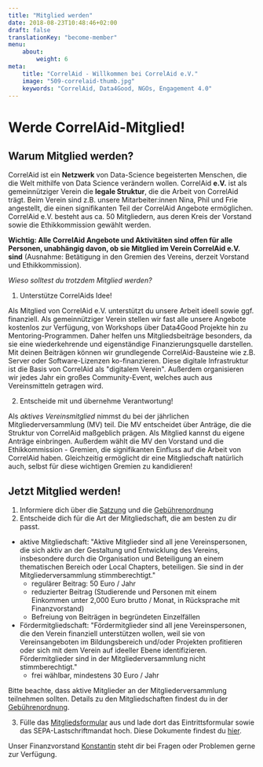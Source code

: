 ```yaml
---
title: "Mitglied werden"
date: 2018-08-23T10:48:46+02:00
draft: false
translationKey: "become-member"
menu: 
    about:
        weight: 6
meta:
    title: "CorrelAid - Willkommen bei CorrelAid e.V."
    image: "509-correlaid-thumb.jpg"
    keywords: "CorrelAid, Data4Good, NGOs, Engagement 4.0"
---
```

# Werde CorrelAid-Mitglied!

## Warum Mitglied werden?

CorrelAid ist ein **Netzwerk** von Data-Science begeisterten Menschen, die die Welt mithilfe von Data Science verändern wollen. CorrelAid **e.V.** ist als gemeinnütziger Verein die **legale Struktur**, die die Arbeit von CorrelAid trägt. Beim Verein sind z.B. unsere Mitarbeiter:innen Nina, Phil und Frie angestellt, die einen signifikanten Teil der CorrelAid Angebote ermöglichen. CorrelAid e.V. besteht aus ca. 50 Mitgliedern, aus deren Kreis der Vorstand sowie die Ethikkommission gewählt werden.

**Wichtig: Alle CorrelAid Angebote und Aktivitäten sind offen für alle Personen, unabhängig davon, ob sie Mitglied im Verein CorrelAid e.V. sind** (Ausnahme: Betätigung in den Gremien des Vereins, derzeit Vorstand und Ethikkommission).

_Wieso solltest du trotzdem Mitglied werden?_ 

1. Unterstütze CorrelAids Idee!

Als Mitglied von CorrelAid e.V. unterstützt du unsere Arbeit ideell sowie ggf. finanziell. 
Als gemeinnütziger Verein stellen wir fast alle unsere Angebote kostenlos zur Verfügung, von Workshops über Data4Good Projekte hin zu Mentoring-Programmen. Daher helfen uns Mitgliedsbeiträge besonders, da sie eine wiederkehrende und eigenständige Finanzierungsquelle darstellen. 
Mit deinen Beiträgen können wir grundlegende CorrelAid-Bausteine wie z.B. Server oder Software-Lizenzen ko-finanzieren. Diese digitale Infrastruktur ist die Basis von CorrelAid als "digitalem Verein". Außerdem organisieren wir jedes Jahr ein großes Community-Event, welches auch aus Vereinsmitteln getragen wird. 

2. Entscheide mit und übernehme Verantwortung!

Als _aktives Vereinsmitglied_ nimmst du bei der jährlichen Mitgliederversammlung (MV) teil. Die MV entscheidet über Anträge, die die Struktur von CorrelAid maßgeblich prägen. Als Mitglied kannst du eigene Anträge einbringen. Außerdem wählt die MV den Vorstand und die Ethikkommission - Gremien, die signifikanten Einfluss auf die Arbeit von CorrelAid haben. Gleichzeitig ermöglicht dir eine Mitgliedschaft natürlich auch, selbst für diese wichtigen Gremien zu kandidieren!


## Jetzt Mitglied werden!

1. Informiere dich über die [Satzung](/material/2020-12-10_Satzung.pdf) und die [Gebührenordnung](/material/2021-12-17_gebuehrenordnung.pdf)
2. Entscheide dich für die Art der Mitgliedschaft, die am besten zu dir passt. 
- aktive Mitgliedschaft: "Aktive Mitglieder sind all jene Vereinspersonen, die sich aktiv an der Gestaltung und Entwicklung des Vereins, insbesondere durch die Organisation und Beteiligung an einem thematischen Bereich oder Local Chapters, beteiligen. Sie sind in der Mitgliederversammlung stimmberechtigt."
    - regulärer Beitrag: 50 Euro / Jahr
    - reduzierter Beitrag (Studierende und Personen mit einem Einkommen unter 2,000 Euro brutto / Monat, in Rücksprache mit Finanzvorstand)
    - Befreiung von Beiträgen in begründeten Einzelfällen
- Fördermitgliedschaft: "Fördermitglieder sind all jene Vereinspersonen, die den Verein finanziell unterstützen wollen, weil sie von Vereinsangeboten im Bildungsbereich und/oder Projekten profitieren oder sich mit dem Verein auf ideeller Ebene identifizieren. Fördermitglieder sind in der Mitgliederversammlung nicht stimmberechtigt."
    - frei wählbar, mindestens 30 Euro / Jahr 

Bitte beachte, dass aktive Mitglieder an der Mitgliederversammlung teilnehmen sollten. Details zu den Mitgliedschaften findest du in der [Gebührenordnung](/material/2021-12-17_gebuehrenordnung.pdf). 

3. Fülle das [Mitgliedsformular](https://ee.correlaid.org/single/xDjRNPPH?returnURL=https://correlaid.org/about/willkommen/) aus und lade dort das Eintrittsformular sowie das SEPA-Lastschriftmandat hoch. Diese Dokumente findest du [hier](https://correlcloud.org/index.php/s/6fxT6b3xTeSADtJ).

Unser Finanzvorstand [Konstantin](mailto:finanzen@correlaid.org) steht dir bei Fragen oder Problemen gerne zur Verfügung.
